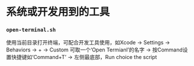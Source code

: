 # 系统或开发用到的工具

### `open-terminal.sh`

 使用当前目录打开终端，可配合开发工具使用，如Xcode -> Settings -> Behaviors -> + -> Custom 可取一个‘Open Termianl’的名字 -> 按Command设置快捷键如‘Command+T’ -> 左侧最底部，Run choice the script

